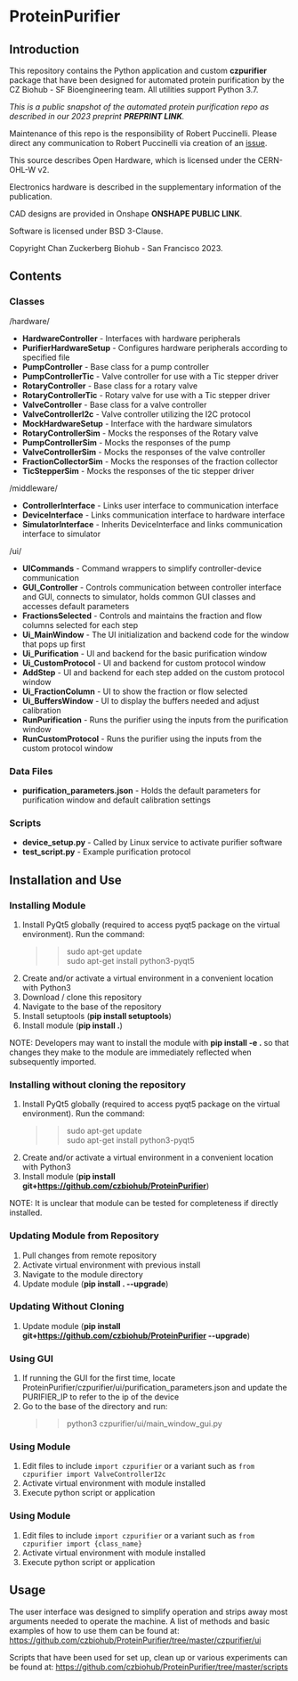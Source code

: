 # ProteinPurifier

## Introduction
This repository contains the Python application and custom **czpurifier** package that have been designed for automated protein purification by the CZ Biohub - SF Bioengineering team. All utilities support Python 3.7.

*This is a public snapshot of the automated protein purification repo as described in our 2023 preprint **PREPRINT LINK**.*

Maintenance of this repo is the responsibility of Robert Puccinelli. Please direct any communication to Robert Puccinelli via creation of an [issue](https://github.com/czbiohub-sf/automated-protein-purifier/issues).

This source describes Open Hardware, which is licensed under the CERN-OHL-W v2. 

Electronics hardware is described in the supplementary information of the publication.

CAD designs are provided in Onshape **ONSHAPE PUBLIC LINK**.

Software is licensed under BSD 3-Clause.

Copyright Chan Zuckerberg Biohub - San Francisco 2023.

## Contents

### Classes
/hardware/
* __HardwareController__ - Interfaces with hardware peripherals
* __PurifierHardwareSetup__ - Configures hardware peripherals according to specified file
* __PumpController__ - Base class for a pump controller
* __PumpControllerTic__ - Valve controller for use with a Tic stepper driver
* __RotaryController__ - Base class for a rotary valve
* __RotaryControllerTic__ - Rotary valve for use with a Tic stepper driver
* __ValveController__ - Base class for a valve controller
* __ValveControllerI2c__ - Valve controller utilizing the I2C protocol
* __MockHardwareSetup__ - Interface with the hardware simulators
* __RotaryControllerSim__ - Mocks the responses of the Rotary valve
* __PumpControllerSim__ - Mocks  the responses of the pump
* __ValveControllerSim__ - Mocks the responses of the valve controller
* __FractionCollectorSim__ - Mocks the responses of the fraction collector
* __TicStepperSim__ - Mocks the responses of the tic stepper driver

/middleware/
* __ControllerInterface__ - Links user interface to communication interface
* __DeviceInterface__ - Links communication interface to hardware interface
* __SimulatorInterface__ - Inherits DeviceInterface and links communication interface to simulator

/ui/
* __UICommands__ - Command wrappers to simplify controller-device communication
* __GUI_Controller__ - Controls communication between controller interface and GUI, connects to simulator, holds common GUI classes and accesses default parameters
* __FractionsSelected__ - Controls and maintains the fraction and flow columns selected for each step
* __Ui_MainWindow__ - The UI initialization and backend code for the window that pops up first
* __Ui_Purification__ - UI and backend for the basic purification window
* __Ui_CustomProtocol__ - UI and backend for custom protocol window
* __AddStep__ - UI and backend for each step added on the custom protocol window
* __Ui_FractionColumn__ - UI to show the fraction or flow selected
* __Ui_BuffersWindow__ - UI to display the buffers needed and adjust calibration
* __RunPurification__ - Runs the purifier using the inputs from the purification window
* __RunCustomProtocol__ - Runs the purifier using the inputs from the custom protocol window

### Data Files
* __purification_parameters.json__ - Holds the default parameters for purification window and default calibration settings

### Scripts
* __device_setup.py__ - Called by Linux service to activate purifier software
* __test_script.py__ - Example purification protocol

## Installation and Use
### Installing Module
1. Install PyQt5 globally (required to access pyqt5 package on the virtual environment). Run the command:
    >> sudo apt-get update<br>
    >> sudo apt-get install python3-pyqt5<br>
2. Create and/or activate a virtual environment in a convenient location with Python3
3. Download / clone this repository
4. Navigate to the base of the repository
5. Install setuptools (__pip install setuptools__)
6. Install module (__pip install .__)

NOTE: Developers may want to install the module with __pip install -e .__ so that changes they make to the module are immediately reflected when subsequently imported.

### Installing without cloning the repository
1. Install PyQt5 globally (required to access pyqt5 package on the virtual environment). Run the command:
    >> sudo apt-get update<br>
    >> sudo apt-get install python3-pyqt5<br>
2. Create and/or activate a virtual environment in a convenient location with Python3
3. Install module (__pip install git+https://github.com/czbiohub/ProteinPurifier__)

NOTE: It is unclear that module can be tested for completeness if directly installed.

### Updating Module from Repository
1. Pull changes from remote repository
2. Activate virtual environment with previous install
3. Navigate to the module directory
4. Update module (__pip install . --upgrade__)

### Updating Without Cloning
1. Update module (__pip install git+https://github.com/czbiohub/ProteinPurifier --upgrade__)

### Using GUI
1. If running the GUI for the first time, locate ProteinPurifier/czpurifier/ui/purification_parameters.json and update the PURIFIER_IP to refer to the ip of the device
2. Go to the base of the directory and run:
    >> python3 czpurifier/ui/main_window_gui.py

### Using Module
1. Edit files to include `import czpurifier` or a variant such as `from czpurifier import ValveControllerI2c`
2. Activate virtual environment with module installed
3. Execute python script or application

### Using Module
1. Edit files to include `import czpurifier` or a variant such as `from czpurifier import {class_name}`
2. Activate virtual environment with module installed
3. Execute python script or application

## Usage
The user interface was designed to simplify operation and strips away most arguments needed to operate the machine. A list of methods and basic examples of how to use them can be found at: https://github.com/czbiohub/ProteinPurifier/tree/master/czpurifier/ui

Scripts that have been used for set up, clean up or various experiments can be found at: https://github.com/czbiohub/ProteinPurifier/tree/master/scripts
